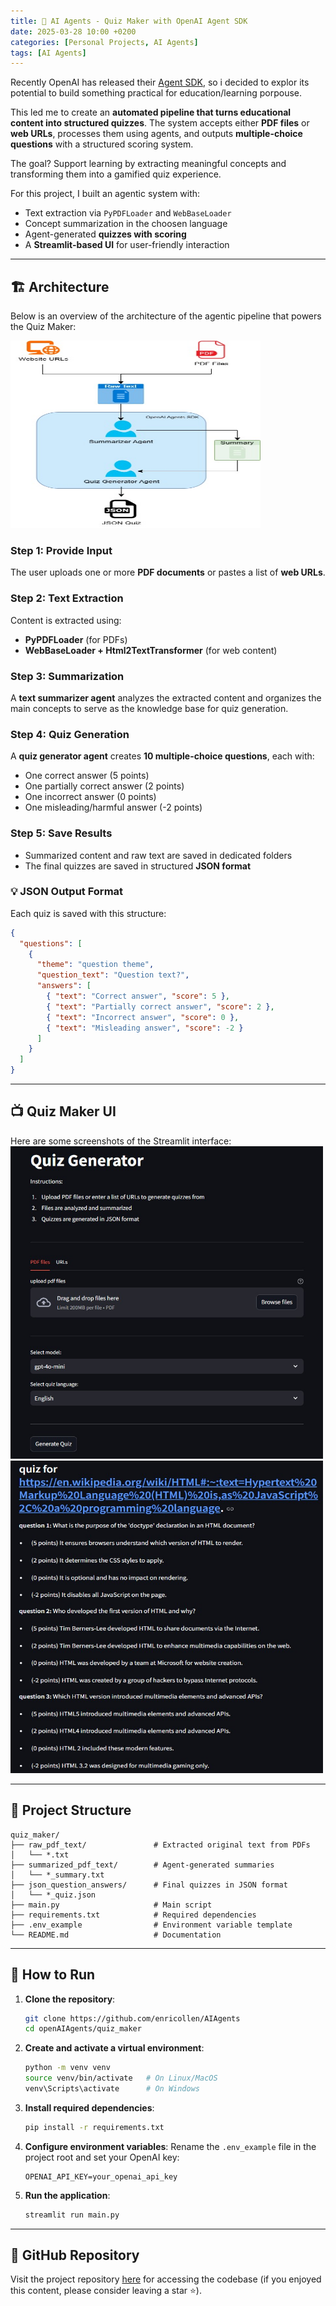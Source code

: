 ```yaml
---
title: 🧠 AI Agents - Quiz Maker with OpenAI Agent SDK  
date: 2025-03-28 10:00 +0200  
categories: [Personal Projects, AI Agents]  
tags: [AI Agents]  
---
```

Recently OpenAI has released their [Agent SDK](https://openai.github.io/openai-agents-python/), so i decided to explor its potential to build something practical for education/learning porpouse.

This led me to create an **automated pipeline that turns educational content into structured quizzes**. The system accepts either **PDF files** or **web URLs**, processes them using agents, and outputs **multiple-choice questions** with a structured scoring system.

The goal? Support learning by extracting meaningful concepts and transforming them into a gamified quiz experience.

For this project, I built an agentic system with:
- Text extraction via `PyPDFLoader` and `WebBaseLoader`
- Concept summarization in the choosen language
- Agent-generated **quizzes with scoring**
- A **Streamlit-based UI** for user-friendly interaction

---

## 🏗️ Architecture

Below is an overview of the architecture of the agentic pipeline that powers the Quiz Maker:

<img src="../assets/img/posts/quiz_maker/quiz_maker_architecture.jpg" alt="architecture" width="400" height="300">


### Step 1: Provide Input
The user uploads one or more **PDF documents** or pastes a list of **web URLs**.

### Step 2: Text Extraction
Content is extracted using:
- **PyPDFLoader** (for PDFs)
- **WebBaseLoader + Html2TextTransformer** (for web content)

### Step 3: Summarization
A **text summarizer agent** analyzes the extracted content and organizes the main concepts to serve as the knowledge base for quiz generation.

### Step 4: Quiz Generation
A **quiz generator agent** creates **10 multiple-choice questions**, each with:
- One correct answer (5 points)
- One partially correct answer (2 points)
- One incorrect answer (0 points)
- One misleading/harmful answer (-2 points)

### Step 5: Save Results
- Summarized content and raw text are saved in dedicated folders
- The final quizzes are saved in structured **JSON format**

### 💡 JSON Output Format

Each quiz is saved with this structure:

```json
{
  "questions": [
    {
      "theme": "question theme",
      "question_text": "Question text?",
      "answers": [
        { "text": "Correct answer", "score": 5 },
        { "text": "Partially correct answer", "score": 2 },
        { "text": "Incorrect answer", "score": 0 },
        { "text": "Misleading answer", "score": -2 }
      ]
    }
  ]
}
```

---

## 📺 Quiz Maker UI

Here are some screenshots of the Streamlit interface:
<img src="../assets/img/posts/quiz_maker/streamlit_ui_1.jpg" alt="screenshot_1" width="500" height="500">
<img src="../assets/img/posts/quiz_maker/streamlit_ui_2.jpg" alt="screenshot_1" width="500" height="500">

---

## 📁 Project Structure

```plaintext
quiz_maker/
├── raw_pdf_text/               # Extracted original text from PDFs
│   └── *.txt
├── summarized_pdf_text/        # Agent-generated summaries
│   └── *_summary.txt
├── json_question_answers/      # Final quizzes in JSON format
│   └── *_quiz.json
├── main.py                     # Main script
├── requirements.txt            # Required dependencies
├── .env_example                # Environment variable template
└── README.md                   # Documentation
```

---

## 🚀 How to Run

1. **Clone the repository**:
   ```bash
   git clone https://github.com/enricollen/AIAgents
   cd openAIAgents/quiz_maker
   ```

2. **Create and activate a virtual environment**:
   ```bash
   python -m venv venv
   source venv/bin/activate   # On Linux/MacOS
   venv\Scripts\activate      # On Windows
   ```

3. **Install required dependencies**:
   ```bash
   pip install -r requirements.txt
   ```

4. **Configure environment variables**:
   Rename the `.env_example` file in the project root and set your OpenAI key:
   ```plaintext
   OPENAI_API_KEY=your_openai_api_key
   ```

5. **Run the application**:
   ```bash
   streamlit run main.py
   ```

---

## 🔗 GitHub Repository
Visit the project repository [here](https://github.com/enricollen/AIAgents/tree/main/openAIAgents/quiz_maker) for accessing the codebase (if you enjoyed this content, please consider leaving a star ⭐).